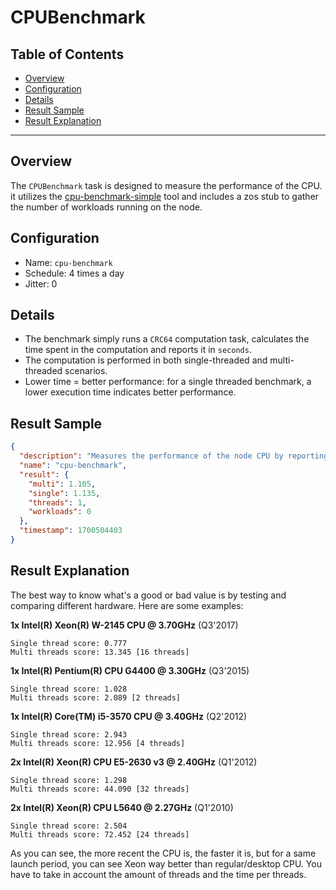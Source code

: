 <h1> CPUBenchmark </h1>

<h2>Table of Contents</h2>

- [Overview](#overview)
- [Configuration](#configuration)
- [Details](#details)
- [Result Sample](#result-sample)
- [Result Explanation](#result-explanation)

***

## Overview

The `CPUBenchmark` task is designed to measure the performance of the CPU. it utilizes the [cpu-benchmark-simple](https://github.com/threefoldtech/cpu-benchmark-simple) tool and includes a zos stub to gather the number of workloads running on the node.

## Configuration

- Name: `cpu-benchmark`
- Schedule: 4 times a day
- Jitter: 0

## Details

- The benchmark simply runs a `CRC64` computation task, calculates the time spent in the computation and reports it in `seconds`.
- The computation is performed in both single-threaded and multi-threaded scenarios.
- Lower time = better performance: for a single threaded benchmark, a lower execution time indicates better performance.

## Result Sample

```json
{
  "description": "Measures the performance of the node CPU by reporting the time spent of computing a task in seconds.",
  "name": "cpu-benchmark",
  "result": {
    "multi": 1.105,
    "single": 1.135,
    "threads": 1,
    "workloads": 0
  },
  "timestamp": 1700504403
}
```

## Result Explanation

The best way to know what's a good or bad value is by testing and comparing different hardware.
Here are some examples:

**1x Intel(R) Xeon(R) W-2145 CPU @ 3.70GHz** (Q3'2017)

```
Single thread score: 0.777
Multi threads score: 13.345 [16 threads]
```

**1x Intel(R) Pentium(R) CPU G4400 @ 3.30GHz** (Q3'2015)

```
Single thread score: 1.028
Multi threads score: 2.089 [2 threads]
```

**1x Intel(R) Core(TM) i5-3570 CPU @ 3.40GHz** (Q2'2012)

```
Single thread score: 2.943
Multi threads score: 12.956 [4 threads]
```

**2x Intel(R) Xeon(R) CPU E5-2630 v3 @ 2.40GHz** (Q1'2012)

```
Single thread score: 1.298
Multi threads score: 44.090 [32 threads]
```

**2x Intel(R) Xeon(R) CPU L5640 @ 2.27GHz** (Q1'2010)

```
Single thread score: 2.504
Multi threads score: 72.452 [24 threads]
```

As you can see, the more recent the CPU is, the faster it is, but for a same launch period, you can see Xeon way better than regular/desktop CPU. You have to take in account the amount of threads and the time per threads.